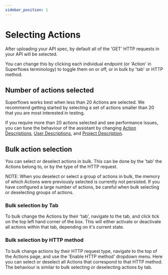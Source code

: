 ```yaml
---
sidebar_position: 1
---
```


# Selecting Actions

After uploading your API spec, by default all of the 'GET' HTTP requests in your API will be selected. 

You can change this by clicking each individual endpoint (or 'Action' in Superflows terminology) to toggle them on or off, or in bulk by 'tab' or HTTP method.

## Number of actions selected

Superflows works best when less than 20 Actions are selected. We recommend getting started by selecting a set of actions smaller than 20 that you are most interested in testing.

If you require more than 20 actions selected and see performance issues, you can tune the behaviour of the assistant by changing [Action Descriptions](./action-descriptions), [User Descriptions](./user-description), and [Project Description](../project/project-description).

## Bulk action selection

You can select or deselect actions in bulk. This can be done by the 'tab' the Actions belong to, or by the type of the HTTP request. 

NOTE: When you deselect or select a group of actions in bulk, the memory of which Actions were previously selected is currently not persisted. If you have configured a large number of actions, be careful when bulk selecting or deselecting groups of actions.

### Bulk selection by Tab

To bulk change the Actions by their 'tab', navigate to the tab, and click tick on the top left hand corner of the box. This will either activate or deactivate all actions within that tab, depending on it's current state. 

### Bulk selection by HTTP method

To bulk change actions by their HTTP request type, navigate to the top of the Actions page, and use the 'Enable HTTP method' dropdown menu. Here you can select or deselect all Actions that correspond to that HTTP method. The behaviour is similar to bulk selecting or deselecting actions by tab. 

